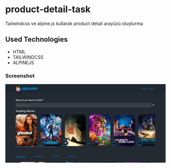 # product-detail-task
Tailwindcss ve alpine.js kullarak product detail arayüzü oluşturma
## Used Technologies 
* HTML
* TAILWINDCSS
* ALPINEJS
### Screenshot 
![Ekran resmi1](https://github.com/CavdarEsra/MovieApp/blob/main/ekrang%C3%B6r%C3%BCnt%C3%BCleri/Screenshot_6.jpg)
